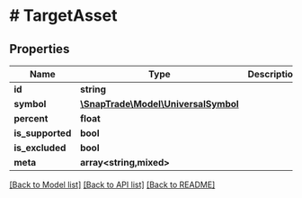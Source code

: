 # # TargetAsset

## Properties

Name | Type | Description | Notes
------------ | ------------- | ------------- | -------------
**id** | **string** |  | [optional]
**symbol** | [**\SnapTrade\Model\UniversalSymbol**](UniversalSymbol.md) |  | [optional]
**percent** | **float** |  | [optional]
**is_supported** | **bool** |  | [optional]
**is_excluded** | **bool** |  | [optional]
**meta** | **array<string,mixed>** |  | [optional]

[[Back to Model list]](../../README.md#models) [[Back to API list]](../../README.md#endpoints) [[Back to README]](../../README.md)
